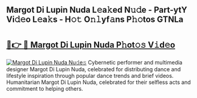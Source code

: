## Margot Di Lupin Nuda L𝚎a𝚔ed N𝚞𝚍e - Part-ytY Vi𝚍𝚎o L𝚎a𝚔s - H𝚘𝚝 O𝚗𝚕yf𝚊ns P𝚑𝚘tos GTNLa

# <h2><a href="http://kfay8u.oniu.top/?m=Margot+Di+Lupin+Nuda">🔗👉 🔴 Margot Di Lupin Nuda P𝚑ot𝚘𝚜 V𝚒d𝚎o</a></h2>

[![Margot Di Lupin Nuda Nu𝚍e𝚜](https://i.imgur.com/0qMVB7G.gif)](http://kfay8u.oniu.top/?m=Margot+Di+Lupin+Nuda)
Cybernetic performer and multimedia designer Margot Di Lupin Nuda, celebrated for distributing dance and lifestyle inspiration through popular dance trends and brief videos. Humanitarian Margot Di Lupin Nuda, celebrated for their selfless acts and commitment to helping others.  
